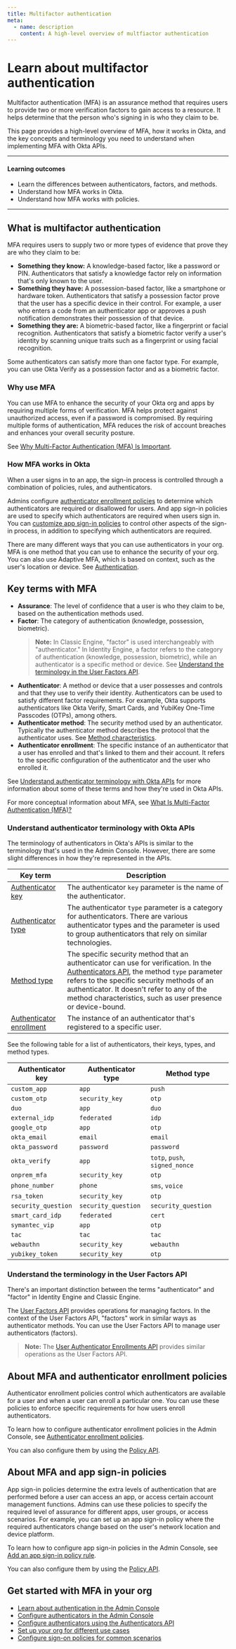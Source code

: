 ```yaml
---
title: Multifactor authentication
meta:
  - name: description
    content: A high-level overview of multfiactor authentication
---
```


# Learn about multifactor authentication

<ApiLifecycle access="ie" />

Multifactor authentication (MFA) is an assurance method that requires users to provide two or more verification factors to gain access to a resource. It helps determine that the person who's signing in is who they claim to be.

This page provides a high-level overview of MFA, how it works in Okta, and the key concepts and terminology you need to understand when implementing MFA with Okta APIs.

---

#### Learning outcomes

* Learn the differences between authenticators, factors, and methods.
* Understand how MFA works in Okta.
* Understand how MFA works with policies.

---

## What is multifactor authentication

MFA requires users to supply two or more types of evidence that prove they are who they claim to be:

* **Something they know:** A knowledge-based factor, like a password or PIN. Authenticators that satisfy a knowledge factor rely on information that's only known to the user.
* **Something they have:** A possession-based factor, like a smartphone or hardware token. Authenticators that satisfy a possession factor prove that the user has a specific device in their control. For example, a user who enters a code from an authenticator app or approves a push notification demonstrates their possession of that device.
* **Something they are:** A biometric-based factor, like a fingerprint or facial recognition. Authenticators that satisfy a biometric factor verify a user's identity by scanning unique traits such as a fingerprint or using facial recognition.

Some authenticators can satisfy more than one factor type. For example, you can use Okta Verify as a possession factor and as a biometric factor.

### Why use MFA

You can use MFA to enhance the security of your Okta org and apps by requiring multiple forms of verification. MFA helps protect against unauthorized access, even if a password is compromised. By requiring multiple forms of authentication, MFA reduces the risk of account breaches and enhances your overall security posture.

See [Why Multi-Factor Authentication (MFA) Is Important](https://www.okta.com/identity-101/why-mfa-is-everywhere/).

### How MFA works in Okta

When a user signs in to an app, the sign-in process is controlled through a combination of policies, rules, and authenticators.

Admins configure [authenticator enrollment policies](#about-mfa-and-authenticator-enrollment-policies) to determine which authenticators are required or disallowed for users. And app sign-in policies are used to specify which authenticators are required when users sign in. You can [customize app sign-in policies](#about-mfa-and-app-sign-in-policies) to control other aspects of the sign-in process, in addition to specifying which authenticators are required.

There are many different ways that you can use authenticators in your org. MFA is one method that you can use to enhance the security of your org. You can also use Adaptive MFA, which is based on context, such as the user's location or device. See [Authentication](https://help.okta.com/okta_help.htm?type=oie&id=ext_Security).

## Key terms with MFA

* **Assurance**: The level of confidence that a user is who they claim to be, based on the authentication methods used.
* **Factor**: The category of authentication (knowledge, possession, biometric).
   > **Note:** In Classic Engine, "factor" is used interchangeably with "authenticator." In Identity Engine, a factor refers to the category of authentication (knowledge, possession, biometric), while an authenticator is a specific method or device. See [Understand the terminology in the User Factors API](#understand-the-terminology-in-the-user-factors-api).
* **Authenticator**: A method or device that a user possesses and controls and that they use to verify their identity. Authenticators can be used to satisfy different factor requirements. For example, Okta supports authenticators like Okta Verify, Smart Cards, and YubiKey One-Time Passcodes (OTPs), among others.
* **Authenticator method**: The security method used by an authenticator. Typically the authenticator method describes the protocol that the authenticator uses. See [Method characteristics](https://help.okta.com/okta_help.htm?type=oie&id=ext-about-authenticators).
* **Authenticator enrollment**: The specific instance of an authenticator that a user has enrolled and that's linked to them and their account. It refers to the specific configuration of the authenticator and the user who enrolled it.

See [Understand authenticator terminology with Okta APIs](#understand-authenticator-terminology-with-okta-apis) for more information about some of these terms and how they're used in Okta APIs.

For more conceptual information about MFA, see [What Is Multi-Factor Authentication (MFA)?](https://www.okta.com/blog/2021/08/multi-factor-authentication-mfa/)

### Understand authenticator terminology with Okta APIs

The terminology of authenticators in Okta's APIs is similar to the terminology that's used in the Admin Console. However, there are some slight differences in how they're represented in the APIs.

| Key term                  | Description  |
|---------------------------|--------------|
| [Authenticator key](https://developer.okta.com/docs/api/openapi/okta-management/management/tag/Authenticator/#tag/Authenticator/operation/listAuthenticators!c=200&path=0/key&t=response) | The authenticator `key` parameter is the name of the authenticator. |
| [Authenticator type](https://developer.okta.com/docs/api/openapi/okta-management/management/tag/Authenticator/#tag/Authenticator/operation/listAuthenticators!c=200&path=0/type&t=response) | The authenticator `type` parameter is a category for authenticators. There are various authenticator types and the parameter is used to group authenticators that rely on similar technologies. |
| [Method type](https://developer.okta.com/docs/api/openapi/okta-management/management/tag/Authenticator/#tag/Authenticator/operation/listAuthenticatorMethods!c=200&path=13/type&t=response) | The specific security method that an authenticator can use for verification. In the [Authenticators API](https://developer.okta.com/docs/api/openapi/okta-management/management/tag/Authenticator/), the method `type` parameter refers to the specific security methods of an authenticator. It doesn't refer to any of the method characteristics, such as user presence or device-bound. |
| [Authenticator enrollment](https://developer.okta.com/docs/api/openapi/okta-management/management/tag/UserAuthenticatorEnrollments/) | The instance of an authenticator that's registered to a specific user. |

See the following table for a list of authenticators, their keys, types, and method types.

| Authenticator key   | Authenticator type      | Method type             |
|---------------------|-------------------------|-------------------------|
| `custom_app`        | `app`                   | `push`                  |
| `custom_otp`        | `security_key`          | `otp`                   |
| `duo`               | `app`                   | `duo`                   |
| `external_idp`      | `federated`             | `idp`                   |
| `google_otp`        | `app`                   | `otp`                   |
| `okta_email`        | `email`                 | `email`                 |
| `okta_password`     | `password`              | `password`              |
| `okta_verify`       | `app`                   | `totp`, `push`, `signed_nonce` |
| `onprem_mfa`        | `security_key`            | `otp`                      |
| `phone_number`     | `phone`                   | `sms`, `voice`            |
| `rsa_token`        | `security_key`            | `otp`                      |
| `security_question` | `security_question`       | `security_question`       |
| `smart_card_idp`   | `federated`               | `cert`                    |
| `symantec_vip`     | `app`                     | `otp`                      |
| `tac`               | `tac`                    | `tac`                      |
| `webauthn`         | `security_key`            | `webauthn`                |
| `yubikey_token`    | `security_key`            | `otp`                      |

### Understand the terminology in the User Factors API

There's an important distinction between the terms "authenticator" and "factor" in Identity Engine and Classic Engine.

The [User Factors API](https://developer.okta.com/docs/api/openapi/okta-management/management/tag/UserFactor/) provides operations for managing factors. In the context of the User Factors API, "factors" work in similar ways as authenticator methods. You can use the User Factors API to manage user authenticators (factors).

> **Note:** The [User Authenticator Enrollments API](https://developer.okta.com/docs/api/openapi/okta-management/management/tag/UserAuthenticatorEnrollments/) provides similar operations as the User Factors API.

## About MFA and authenticator enrollment policies

Authenticator enrollment policies control which authenticators are available for a user and when a user can enroll a particular one. You can use these policies to enforce specific requirements for how users enroll authenticators.

To learn how to configure authenticator enrollment policies in the Admin Console, see [Authenticator enrollment policies](https://help.okta.com/okta_help.htm?type=oie&id=ext-create-mfa-policy).

You can also configure them by using the [Policy API](https://developer.okta.com/docs/api/openapi/okta-management/management/tag/Policy/).

## About MFA and app sign-in policies

App sign-in policies determine the extra levels of authentication that are performed before a user can access an app, or access certain account management functions. Admins can use these policies to specify the required level of assurance for different apps, user groups, or access scenarios. For example, you can set up an app sign-in policy where the required authenticators change based on the user's network location and device platform.

To learn how to configure app sign-in policies in the Admin Console, see [Add an app sign-in policy rule](https://help.okta.com/okta_help.htm?type=oie&id=ext-create-auth-policy).

You can also configure them by using the [Policy API](https://developer.okta.com/docs/api/openapi/okta-management/management/tag/Policy/).

## Get started with MFA in your org

* [Learn about authentication in the Admin Console](https://help.okta.com/okta_help.htm?type=oie&id=ext_Security_at_Okta)
* [Configure authenticators in the Admin Console](hhttps://help.okta.com/okta_help.htm?type=oie&id=ext-about-authenticators)
* [Configure authenticators using the Authenticators API](https://developer.okta.com/docs/api/openapi/okta-management/management/tag/Authenticator/)
* [Set up your org for different use cases](/docs/guides/set-up-org/main/#set-up-your-okta-org-for-your-use-cases)
* [Configure sign-on policies for common scenarios](/docs/guides/configure-signon-policy/main/#configure-sign-on-policies-for-common-scenarios)
